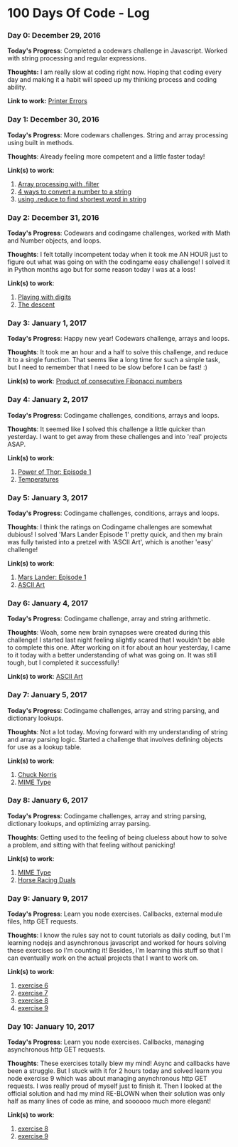 # 100 Days Of Code - Log

### Day 0: December 29, 2016

**Today's Progress**: Completed a codewars challenge in Javascript. Worked with string processing and regular expressions.

**Thoughts:** I am really slow at coding right now. Hoping that coding every day and making it a habit will speed up my thinking process and coding ability.

**Link to work:** [Printer Errors](https://github.com/gp22/codeWars_javaScript/blob/master/printerErrors/default.js)

### Day 1: December 30, 2016

**Today's Progress**: More codewars challenges. String and array processing using built in methods.

**Thoughts**: Already feeling more competent and a little faster today!

**Link(s) to work**:
1. [Array processing with .filter](https://github.com/gp22/codeWars_javaScript/commit/f72deecd6da5818fdffabcbb0a253c82130cd42a)
2. [4 ways to convert a number to a string](https://github.com/gp22/codeWars_javaScript/commit/c6c73bb07538ab3fc6dfe1584436f9286c8cf8e6)
3. [using .reduce to find shortest word in string](https://github.com/gp22/codeWars_javaScript/commit/468829f7586ea4294b45548f845ae37268219755)

### Day 2: December 31, 2016

**Today's Progress**: Codewars and codingame challenges, worked with Math and Number objects, and loops.

**Thoughts**: I felt totally incompetent today when it took me AN HOUR just to figure out what was going on with the codingame easy challenge! I solved it in Python months ago but for some reason today I was at a loss!

**Link(s) to work**:
1. [Playing with digits](https://github.com/gp22/codeWars_javaScript/blob/master/playingWithDigits/default.js)
2. [The descent](https://github.com/gp22/codInGame_javaScript/blob/master/easy/theDescent/default.js)

### Day 3: January 1, 2017

**Today's Progress**: Happy new year! Codewars challenge, arrays and loops.

**Thoughts**: It took me an hour and a half to solve this challenge, and reduce it to a single function. That seems like a long time for such a simple task, but I need to remember that I need to be slow before I can be fast! :)

**Link(s) to work**:
[Product of consecutive Fibonacci numbers](https://github.com/gp22/codeWars_javaScript/blob/master/productOfConsecutiveFibNumbers/index.js)


### Day 4: January 2, 2017

**Today's Progress**: Codingame challenges, conditions, arrays and loops.

**Thoughts**: It seemed like I solved this challenge a little quicker than yesterday. I want to get away from these challenges and into 'real' projects ASAP.

**Link(s) to work**:
1. [Power of Thor: Episode 1](https://github.com/gp22/codInGame_javaScript/tree/master/easy/powerOfThor-Ep1/index.js)
2. [Temperatures](https://github.com/gp22/codInGame_javaScript/tree/master/easy/temperatures/index.js)

### Day 5: January 3, 2017

**Today's Progress**: Codingame challenges, conditions, arrays and loops.

**Thoughts**: I think the ratings on Codingame challenges are somewhat dubious! I solved 'Mars Lander Episode 1' pretty quick, and then my brain was fully twisted into a pretzel with 'ASCII Art', which is another 'easy' challenge!

**Link(s) to work**:
1. [Mars Lander: Episode 1](https://github.com/gp22/codInGame_javaScript/blob/master/easy/marsLander-Ep1/index.js)
2. [ASCII Art](https://github.com/gp22/codInGame_javaScript/commit/d6eddd4bfe08f960ac7d7696fd3828ae69daf797)


### Day 6: January 4, 2017

**Today's Progress**: Codingame challenge, array and string arithmetic.

**Thoughts**: Woah, some new brain synapses were created during this challenge! I started last night feeling slightly scared that I wouldn't be able to complete this one. After working on it for about an hour yesterday, I came to it today with a better understanding of what was going on. It was still tough, but I completed it successfully!

**Link(s) to work**: [ASCII Art](https://github.com/gp22/codInGame_javaScript/commit/ec5f06b9d6478e348a3d5202561a02e82625fd00)

### Day 7: January 5, 2017

**Today's Progress**: Codingame challenges, array and string parsing, and dictionary lookups.

**Thoughts**: Not a lot today. Moving forward with my understanding of string and array parsing logic. Started a challenge that involves defining objects for use as a lookup table.

**Link(s) to work**:
1. [Chuck Norris](https://github.com/gp22/codInGame_javaScript/commit/8143b10fe0c1dd4e574489855667e88bcfb433a3)
2. [MIME Type](https://github.com/gp22/codInGame_javaScript/commit/d98731b505e8715b0c6e5e16ca7844b4bdbea797)

### Day 8: January 6, 2017

**Today's Progress**: Codingame challenges, array and string parsing, dictionary lookups, and optimizing array parsing.

**Thoughts**: Getting used to the feeling of being clueless about how to solve a problem, and sitting with that feeling without panicking!

**Link(s) to work**:
1. [MIME Type](https://github.com/gp22/codInGame_javaScript/commit/d6aef8a494ebbb29203c23906eef8be974f1c3e0)
2. [Horse Racing Duals](https://github.com/gp22/codInGame_javaScript/commit/500a2e4568d5fb1805b07cf468fe2e8a5ed25f04)

### Day 9: January 9, 2017

**Today's Progress**: Learn you node exercises. Callbacks, external module files, http GET requests.

**Thoughts**: I know the rules say not to count tutorials as daily coding, but I'm learning nodejs and asynchronous javascript and worked for hours solving these exercises so I'm counting it! Besides, I'm learning this stuff so that I can eventually work on the actual projects that I want to work on.

**Link(s) to work**:
1. [exercise 6](https://github.com/gp22/learnYouNode/blob/master/exercise6.js)
2. [exercise 7](https://github.com/gp22/learnYouNode/blob/master/exercise7.js)
3. [exercise 8](https://github.com/gp22/learnYouNode/blob/master/exercise8.js)
4. [exercise 9](https://github.com/gp22/learnYouNode/blob/master/exercise9.js)

### Day 10: January 10, 2017

**Today's Progress**: Learn you node exercises. Callbacks, managing asynchronous http GET requests.

**Thoughts**: These exercises totally blew my mind! Async and callbacks have been a struggle. But I stuck with it for 2 hours today and solved learn you node exercise 9 which was about managing anynchronous http GET requests. I was really proud of myself just to finish it. Then I looked at the official solution and had my mind RE-BLOWN when their solution was only half as many lines of code as mine, and soooooo much more elegant!

**Link(s) to work**:
1. [exercise 8](https://github.com/gp22/learnYouNode/blob/master/exercise8.js)
2. [exercise 9](https://github.com/gp22/learnYouNode/blob/master/exercise9.js)
